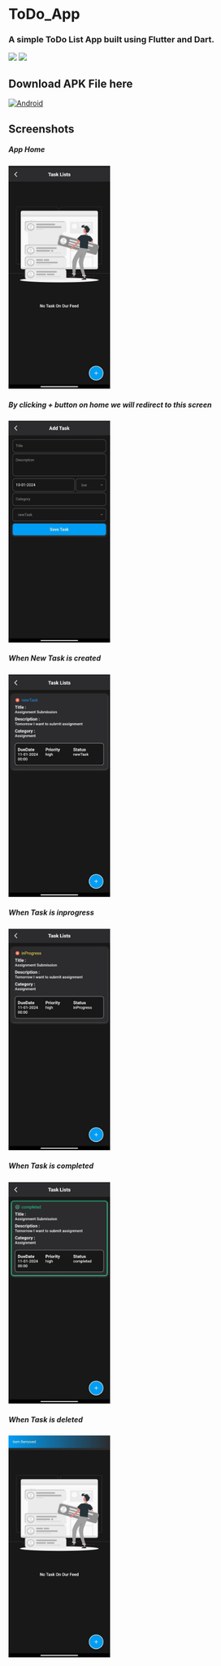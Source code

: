 # ToDo_App

<h3>A simple ToDo List App built using Flutter and Dart.</h3>  
<img src="https://img.shields.io/badge/Flutter-%2302569B.svg?style=for-the-badge&logo=Flutter&logoColor=white)"> 
<img src="https://img.shields.io/badge/dart-%230175C2.svg?style=for-the-badge&logo=dart&logoColor=white">

## Download APK File here

<a href= "APK%20File/ToDo_App.apk"  download>
  <img src="https://img.shields.io/badge/Android-3DDC84?style=for-the-badge&logo=android&logoColor=white" alt="Android">
</a>

## Screenshots

<h5>App Home</h5>
<img src="Screenshots/1.jpg" alt="App Home" width="200px">
<h5>By clicking + button on home we will redirect to this screen</h5>
<img src="Screenshots/2.jpg" alt="Add Task" width="200px">
<h5>When New Task is created</h5>
<img src="Screenshots/3.jpg" alt="List of Tasks in App Home" width="200px">
<h5>When Task is inprogress</h5>
<img src="Screenshots/4.jpg" alt="Task in progress" width="200px">
<h5>When Task is completed</h5>
<img src="Screenshots/5.jpg" alt="Task Completed" width="200px">
<h5>When Task is deleted</h5>
<img src="Screenshots/6.jpg" alt="Task Deleted" width="200px">






